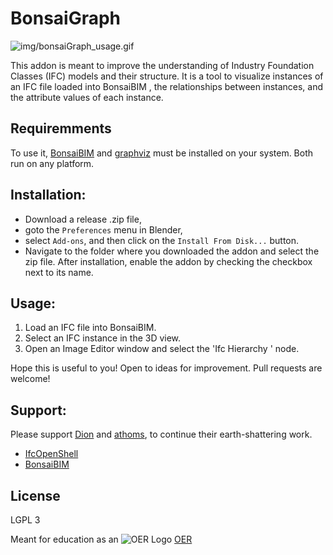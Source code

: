 # BonsaiGraph


![img/bonsaiGraph_usage.gif](img/bonsaiGraph_usage.gif)

This addon is meant to improve the understanding of Industry Foundation Classes (IFC) models and their structure. It is a tool to visualize instances of an IFC file loaded into BonsaiBIM , the relationships between instances, and the attribute values of each instance.

## Requiremments
To use it, [BonsaiBIM](https://extensions.blender.org/add-ons/bonsai/) and [graphviz](https://www.graphviz.org/) must be installed on your system. Both run on any platform.

## Installation:
- Download a release .zip file,
- goto the `Preferences` menu in Blender,
- select `Add-ons`, and then click on the `Install From Disk...` button.
- Navigate to the folder where you downloaded the addon and select the zip file. After installation, enable the addon by checking the checkbox next to its name.

## Usage:
1. Load an IFC file into BonsaiBIM.
2. Select an IFC instance in the 3D view.
3. Open an Image Editor window and select the 'Ifc Hierarchy ' node.

Hope this is useful to you!
Open to ideas for improvement.
Pull requests are welcome!


## Support:

Please support [Dion](https://github.com/Moult) and [athoms](https://github.com/aothms), to continue their earth-shattering work.  
- [IfcOpenShell](https://github.com/IfcOpenShell/IfcOpenShell)
- [BonsaiBIM](https://github.com/Bonsai-Blender/BonsaiBIM)

## License
LGPL 3

Meant for education as an ![OER Logo](img/Global_Open_Educational_Resources_Logo.svg) [OER](https://en.wikipedia.org/wiki/Open_educational_resources)
